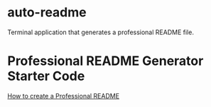 # auto-readme
Terminal application that generates a professional README file.

# Professional README Generator Starter Code

[How to create a Professional README](https://coding-boot-camp.github.io/full-stack/github/professional-readme-guide)
